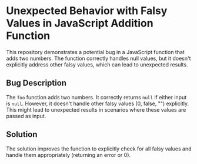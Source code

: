 # Unexpected Behavior with Falsy Values in JavaScript Addition Function

This repository demonstrates a potential bug in a JavaScript function that adds two numbers. The function correctly handles null values, but it doesn't explicitly address other falsy values, which can lead to unexpected results.

## Bug Description

The `foo` function adds two numbers.  It correctly returns `null` if either input is `null`. However, it doesn't handle other falsy values (0, false, "") explicitly. This might lead to unexpected results in scenarios where these values are passed as input.

## Solution

The solution improves the function to explicitly check for all falsy values and handle them appropriately (returning an error or 0).